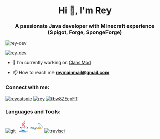 <h1 align="center">Hi 👋, I'm Rey</h1>
<h3 align="center">A passionate Java developer with Minecraft experience (Spigot, Forge, SpongeForge)</h3>

<p align="left"> <img src="https://komarev.com/ghpvc/?username=rey-dev&label=Profile%20Views&color=ff2e2e&style=flat" alt="rey-dev" /> </p>

<p align="left"> <a href="https://github.com/ryo-ma/github-profile-trophy"><img src="https://github-profile-trophy.vercel.app/?username=rey-dev" alt="rey-dev" /></a> </p>

- 🔭 I’m currently working on [Clans Mod](https://github.com/Mineplex-Community/Clans-Mod/)

- 📫 How to reach me **reymainmail@gmail.com**

<h3 align="left">Connect with me:</h3>
<p align="left">
<a href="https://twitter.com/reyeatspie" target="blank"><img align="center" src="https://raw.githubusercontent.com/rahuldkjain/github-profile-readme-generator/neutral-icons/src/images/icons/Social/twitter.svg" alt="reyeatspie" height="30" width="40" /></a>
<a href="https://www.youtube.com/c/rey" target="blank"><img align="center" src="https://raw.githubusercontent.com/rahuldkjain/github-profile-readme-generator/neutral-icons/src/images/icons/Social/youtube.svg" alt="rey" height="30" width="40" /></a>
<a href="https://discord.gg/tbw8ZEcpFT" target="blank"><img align="center" src="https://discord.com/assets/3437c10597c1526c3dbd98c737c2bcae.svg" alt="tbw8ZEcpFT" height="30" width="40" /></a>
</p>

<h3 align="left">Languages and Tools:</h3>
<p align="left"> <a href="https://git-scm.com/" target="_blank"> <img src="https://www.vectorlogo.zone/logos/git-scm/git-scm-icon.svg" alt="git" width="40" height="40"/> </a> <a href="https://www.java.com" target="_blank"> <img src="https://raw.githubusercontent.com/devicons/devicon/master/icons/java/java-original.svg" alt="java" width="40" height="40"/> </a> <a href="https://www.mysql.com/" target="_blank"> <img src="https://raw.githubusercontent.com/devicons/devicon/master/icons/mysql/mysql-original-wordmark.svg" alt="mysql" width="40" height="40"/> </a> <a href="https://travis-ci.org" target="_blank"> <img src="https://www.vectorlogo.zone/logos/travis-ci/travis-ci-icon.svg" alt="travisci" width="40" height="40"/> </a> </p>
